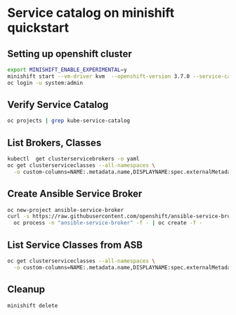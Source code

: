 # Service catalog on minishift quickstart

## Setting up openshift cluster
``` bash
export MINISHIFT_ENABLE_EXPERIMENTAL=y
minishift start --vm-driver kvm  --openshift-version 3.7.0 --service-catalog
oc login -u system:admin
```

## Verify Service Catalog
``` bash
oc projects | grep kube-service-catalog
```

## List Brokers, Classes
``` bash
kubectl  get clusterservicebrokers -o yaml
oc get clusterserviceclasses --all-namespaces \
  -o custom-columns=NAME:.metadata.name,DISPLAYNAME:spec.externalMetadata.displayName
```

## Create Ansible Service Broker
``` bash
oc new-project ansible-service-broker
curl -s https://raw.githubusercontent.com/openshift/ansible-service-broker/master/templates/simple-broker-template.yaml | \
  oc process -n "ansible-service-broker" -f - | oc create -f -
```

## List Service Classes from ASB
``` bash
oc get clusterserviceclasses --all-namespaces \
  -o custom-columns=NAME:.metadata.name,DISPLAYNAME:spec.externalMetadata.displayName | grep APB
```

## Cleanup
``` bash
minishift delete
```
